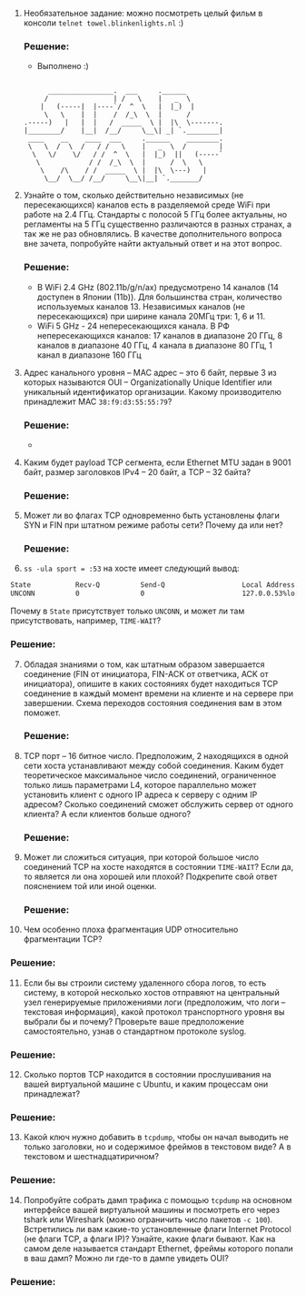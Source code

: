 1. Необязательное задание:
можно посмотреть целый фильм в консоли `telnet towel.blinkenlights.nl` :)
   ### Решение:
   * Выполнено :)
   ```
      
         ________________.  ___     .______
        /                | /   \    |   _  \
       |   (-----|  |----`/  ^  \   |  |_)  |
        \   \    |  |    /  /_\  \  |      /
   .-----)   |   |  |   /  _____  \ |  |\  \-------.
   |________/    |__|  /__/     \__\| _| `.________|
    ____    __    ____  ___     .______    ________.
    \   \  /  \  /   / /   \    |   _  \  /        |
     \   \/    \/   / /  ^  \   |  |_)  ||   (-----`
      \            / /  /_\  \  |      /  \   \
       \    /\    / /  _____  \ |  |\  \---)   |
        \__/  \__/ /__/     \__\|__| `._______/
   
   ```
   

2. Узнайте о том, сколько действительно независимых (не пересекающихся) каналов есть в разделяемой среде WiFi при работе на 2.4 ГГц. Стандарты с полосой 5 ГГц более актуальны, но регламенты на 5 ГГц существенно различаются в разных странах, а так же не раз обновлялись. В качестве дополнительного вопроса вне зачета, попробуйте найти актуальный ответ и на этот вопрос.
   ### Решение:
   * В WiFi 2.4 GHz (802.11b/g/n/ax) предусмотрено 14 каналов (14 доступен в Японии (11b)). Для большинства стран, количество используемых каналов 13. Независимых каналов (не пересекающихся) при ширине канала 20МГц три: 1, 6 и 11.
   * WiFi 5 GHz - 24 непересекающихся канала. В РФ непересекающихся каналов: 17 каналов в диапазоне 20 ГГц, 8 каналов в диапазоне 40 ГГц, 4 канала в диапазоне 80 ГГц, 1 канал в диапазоне 160 ГГц
    
3. Адрес канального уровня – MAC адрес – это 6 байт, первые 3 из которых называются OUI – Organizationally Unique Identifier или уникальный идентификатор организации. Какому производителю принадлежит MAC `38:f9:d3:55:55:79`?
   ### Решение:
   * 
4. Каким будет payload TCP сегмента, если Ethernet MTU задан в 9001 байт, размер заголовков IPv4 – 20 байт, а TCP – 32 байта?
   ### Решение:
5. Может ли во флагах TCP одновременно быть установлены флаги SYN и FIN при штатном режиме работы сети? Почему да или нет?
   ### Решение:
6. `ss -ula sport = :53` на хосте имеет следующий вывод:

```bash
State           Recv-Q          Send-Q                   Local Address:Port                     Peer Address:Port          Process
UNCONN          0               0                        127.0.0.53%lo:domain                        0.0.0.0:*
```

Почему в `State` присутствует только `UNCONN`, и может ли там присутствовать, например, `TIME-WAIT`?
   ### Решение:
7. Обладая знаниями о том, как штатным образом завершается соединение (FIN от инициатора, FIN-ACK от ответчика, ACK от инициатора), опишите в каких состояниях будет находиться TCP соединение в каждый момент времени на клиенте и на сервере при завершении. Схема переходов состояния соединения вам в этом поможет.
   ### Решение:
8. TCP порт – 16 битное число. Предположим, 2 находящихся в одной сети хоста устанавливают между собой соединения. Каким будет теоретическое максимальное число соединений, ограниченное только лишь параметрами L4, которое параллельно может установить клиент с одного IP адреса к серверу с одним IP адресом? Сколько соединений сможет обслужить сервер от одного клиента? А если клиентов больше одного?
   ### Решение:
9. Может ли сложиться ситуация, при которой большое число соединений TCP на хосте находятся в состоянии  `TIME-WAIT`? Если да, то является ли она хорошей или плохой? Подкрепите свой ответ пояснением той или иной оценки.
   ### Решение:
10. Чем особенно плоха фрагментация UDP относительно фрагментации TCP?
   ### Решение:
11. Если бы вы строили систему удаленного сбора логов, то есть систему, в которой несколько хостов отправяют на центральный узел генерируемые приложениями логи (предположим, что логи – текстовая информация), какой протокол транспортного уровня вы выбрали бы и почему? Проверьте ваше предположение самостоятельно, узнав о стандартном протоколе syslog.
   ### Решение:
12. Сколько портов TCP находится в состоянии прослушивания на вашей виртуальной машине с Ubuntu, и каким процессам они принадлежат?
   ### Решение:
13. Какой ключ нужно добавить в `tcpdump`, чтобы он начал выводить не только заголовки, но и содержимое фреймов в текстовом виде? А в текстовом и шестнадцатиричном?
   ### Решение:
14. Попробуйте собрать дамп трафика с помощью `tcpdump` на основном интерфейсе вашей виртуальной машины и посмотреть его через tshark или Wireshark (можно ограничить число пакетов `-c 100`). Встретились ли вам какие-то установленные флаги Internet Protocol (не флаги TCP, а флаги IP)? Узнайте, какие флаги бывают. Как на самом деле называется стандарт Ethernet, фреймы которого попали в ваш дамп? Можно ли где-то в дампе увидеть OUI?
   ### Решение:
